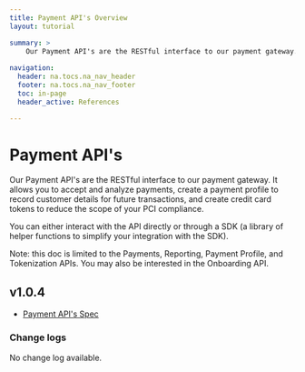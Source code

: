 ```yaml
---
title: Payment API's Overview
layout: tutorial

summary: >
    Our Payment API's are the RESTful interface to our payment gateway.
    
navigation:
  header: na.tocs.na_nav_header
  footer: na.tocs.na_nav_footer
  toc: in-page
  header_active: References

---
```


# Payment API's
Our Payment API's are the RESTful interface to our payment gateway. It allows you to accept and analyze payments, create a payment profile to record customer details for future transactions, and create credit card tokens to reduce the scope of your PCI compliance.

You can either interact with the API directly or through a SDK (a library of helper functions to simplify your integration with the SDK).

Note: this doc is limited to the Payments, Reporting, Payment Profile, and Tokenization APIs. You may also be interested in the Onboarding API.

## v1.0.4

* [Payment API's Spec](/docs/references/payment_APIs/v1-0-4)

### Change logs
No change log available.
